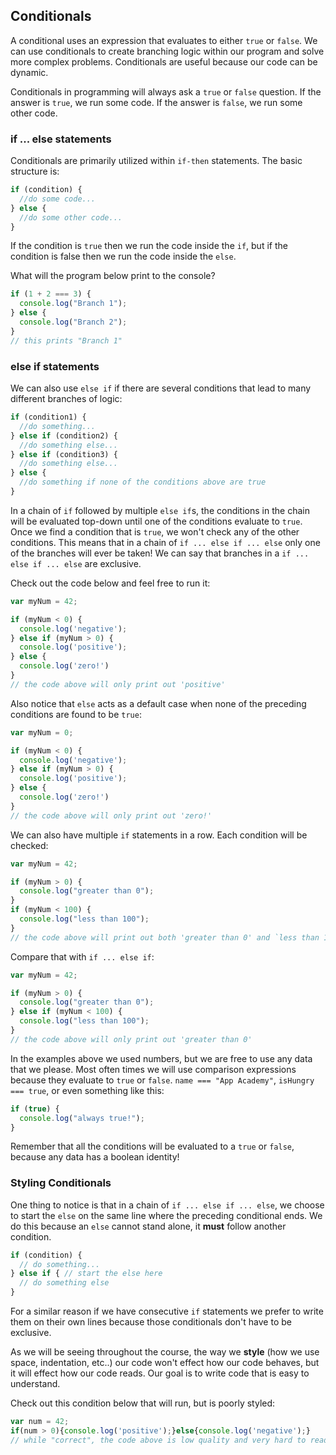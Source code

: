 ## Conditionals

A conditional uses an expression that evaluates to either `true` or `false`. We can
use conditionals to create branching logic within our program and solve more
complex problems. Conditionals are useful because our code can be dynamic.

Conditionals in programming will always ask a `true` or `false` question. If the answer is `true`,
we run some code. If the answer is `false`, we run some other code.

### if ... else statements

Conditionals are primarily utilized within `if-then` statements. The basic
structure is:

```js
if (condition) {
  //do some code...
} else {
  //do some other code...
}
```

If the condition is `true` then we run the code inside the `if`, but if the condition is false then we run the code inside the `else`.

What will the program below print to the console?

```js
if (1 + 2 === 3) {
  console.log("Branch 1");
} else {
  console.log("Branch 2");
}
// this prints "Branch 1"
```

### else if statements

We can also use `else if` if there are several conditions that lead to many
different branches of logic:

```js
if (condition1) {
  //do something...
} else if (condition2) {
  //do something else...
} else if (condition3) {
  //do something else...
} else {
  //do something if none of the conditions above are true
}
```

In a chain of `if` followed by multiple `else if`s, the conditions in the chain
will be evaluated top-down until one of the conditions evaluate to `true`.
Once we find a condition that is `true`,  we won't check any of the other
conditions.
This means that in a chain of `if ... else if ... else` only one of the branches
will ever be taken! We can say that branches in a `if ... else if ... else`
are exclusive.

Check out the code below and feel free to run it:

```js
var myNum = 42;

if (myNum < 0) {
  console.log('negative');
} else if (myNum > 0) {
  console.log('positive');
} else {
  console.log('zero!')
}
// the code above will only print out 'positive'
```

Also notice that `else` acts as a default case when none of the preceding
conditions are found to be `true`:

```js
var myNum = 0;

if (myNum < 0) {
  console.log('negative');
} else if (myNum > 0) {
  console.log('positive');
} else {
  console.log('zero!')
}
// the code above will only print out 'zero!'
```

We can also have multiple `if` statements in a row. Each condition will be
checked:

```js
var myNum = 42;

if (myNum > 0) {
  console.log("greater than 0");
}
if (myNum < 100) {
  console.log("less than 100");
}
// the code above will print out both 'greater than 0' and `less than 100`
```

Compare that with `if ... else if`:

```js
var myNum = 42;

if (myNum > 0) {
  console.log("greater than 0");
} else if (myNum < 100) {
  console.log("less than 100");
}
// the code above will only print out 'greater than 0'
```

In the examples above we used numbers, but we are free to use any data that we please.
Most often times we will use comparison expressions because they evaluate to `true` or
`false`. `name === "App Academy"`, `isHungry === true`, or even something like this:

```js
if (true) {
  console.log("always true!");
}
```

Remember that all the conditions will be evaluated to a `true` or `false`, because any
data has a boolean identity!

### Styling Conditionals
One thing to notice is that in a chain of `if ... else if ... else`, we choose
to start the `else` on the same line where the preceding conditional ends. We
do this because an `else` cannot stand alone, it **must** follow another
condition.

```js
if (condition) {
  // do something...
} else if { // start the else here
  // do something else
}
```

For a similar reason if we have consecutive `if` statements we prefer to write
them on their own lines because those conditionals don't have to be exclusive.

As we will be seeing throughout the course, the way we **style** (how we use
space, indentation, etc..) our code won't effect how our code behaves, but it
will effect how our code reads. Our goal is to write code that is easy to understand.

Check out this condition below that will run, but is poorly styled:

```js
var num = 42;
if(num > 0){console.log('positive');}else{console.log('negative');}
// while "correct", the code above is low quality and very hard to read
```
